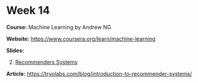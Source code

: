 # Week 14
**Course:** Machine Learning by Andrew NG

**Website:** https://www.coursera.org/learn/machine-learning

**Slides:** 

2. [Recommenders Systems](https://docs.google.com/presentation/d/1p6hBtT9l0grUZzw9DB6MK-VZanzZL5Pa8QBUnuy9O9w/)

**Article:** https://tryolabs.com/blog/introduction-to-recommender-systems/
 
